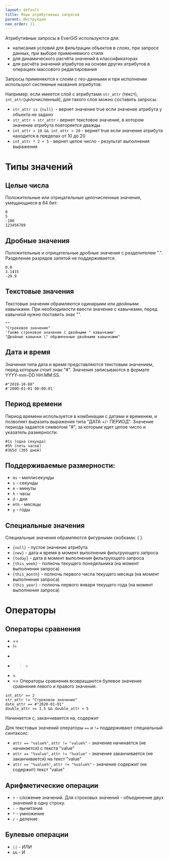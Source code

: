 ```yaml
---
layout: default
title: Язык атрибутивных запросов
parent: Инструкции
nav_order: 11
---
```


Атрибутивные запросы в EverGIS используются для:

* написания условий для фильтрации объектов в слоях, при запросе данных, при выборе применяемого стиля
* для динамического расчёта значений в классификаторах
* для расчёта значений атрибутов на основе других атрибутов в операциях массового редактирования

Запросы применяются к слоям с гео-данными и при исполнении используют системные названия атрибутов.

Например, если имеется слой с атрибутами `str_attr` (текст), `int_attr`(целочисленный), для такого слоя можно составить запросы:

* `str_attr is {null} `- вернет значение true если значение атрибута у объекта не задано
* `str_attr + str_attr` - вернет текстовое значение, в котором значение атрибута повторяется дважды
* `int_attr > 10 && int_attr < 20` - вернет true если значение атрибута находится в пределах от 10 до 20
* `int_attr * 2 + 5` - вернет целое число - результат выполнения выражения

# Типы значений
## Целые числа

Положительные или отрицательные целочисленные значения, умещающиеся в 64 бит:

```
0
5
-100
123456789
```

## Дробные значения

Положительные и отрицательные дробные значения с разделителем ".". Разделение разрядов запятой не поддерживается.
```
0.0
3.1415
-20.9
```

## Текстовые значения

Текстовые значения обрамляются одинарыми или двойными кавычками. При необходимости ввести значение с кавычками, перед кавычкой нужно поставить знак "".

```
""
"Строковое значение"
'Также строковое значение с двойными " кавычками'
"Двойные кавычки \" обрамленные двойными кавычками"
```

## Дата и время

Значения типа дата и время представляются текстовым значением, перед которым стоит знак "#". Значения записываются в формате YYYY-mm-DD HH:MM:SS.

```
#"2019-10-08"
#'2000-01-01 00:00:01'
```

## Период времени

Период времени используется в комбинации с датами и временем, и позволяет выразить выражения типа "ДАТА +/- ПЕРИОД". Значение периода задается символом "#", за которым идет целое число и указатель размерности.

```
#1s (одна секунда)
#5h (пять часов)
#365d (365 дней)
```

## Поддерживаемые размерности:

* `ms` - миллисекунды
* `s` - секунды
* `m` - минуты
* `h` - часы
* `d` - дни
* `mth` - месяцы
* `y` - годы

## Специальные значения

Специальные значения обрамляются фигурными скобками: { }.

* `{null}` - пустое значение атрибута
* `{now}` - дата и время в момент выполнения фильтрующего запроса
* `{today}` - дата в момент выполнения фильтрующего запроса
* `{this_week}` - полночь текущего понедельника (на момент выполнения запроса)
* `{this_month}` - полночь первого числа текущего месяца (на момент выполнения запроса)
* `{this_year}` - полночь первого января текущего года (на момент выполнения запроса)

# Операторы
## Операторы сравнения

* ==
* !=
* >
* >=
* <
* <=
Операторы сравнения возвращаются булевое значение сравнения левого и правого значения.

```
int_attr == 2
str_attr != "Строковое значение"
date_attr == #"2020-01-01"
double_attr >= 1.5 && double_attr < 5
```
Начинается с, заканчивается на, содержит

Для текстовых значений операторы `==` и `!=` поддерживают специальный синтаксис:

* `attr == "value%"`, `attr != "value%"` - значение начинается (не начинается) с текста "value"
* `attr == "%value"`, `attr != "%value"` - значение заканчивается (не заканчивается) на текст "value"
* `attr == "%value%"`, `attr != "%value%"` - значение содержит (не содержит) текст "value"

## Арифметические операции

* `+` - сложение значений. Для строковых значений - объединение двух значений в одну строку.
* `-` - вычитание
* `*` - умножение
* `/` - деление

## Булевые операции

* `||` - ИЛИ
* `&&` - И